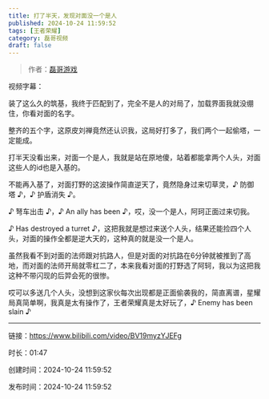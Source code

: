 ```yaml
---
title: 打了半天，发现对面没一个是人
published: 2024-10-24 11:59:52
tags: [王者荣耀]
category: 磊哥视频
draft: false
---
```



> 作者：[磊哥游戏](https://space.bilibili.com/268941858?spm_id_from=333.788.upinfo.head.click)

视频字幕：

装了这么久的筑基，我终于匹配到了，完全不是人的对局了，加载界面我就没绷住，你看对面的名字。

整齐的五个字，这原皮刘禅竟然还认识我，这局好打多了，我们两个一起偷塔，一定能成。

打半天没看出来，对面一个是人，我就是站在原地傻，站着都能拿两个人头，对面这些人的id也是入基的。

不能再入基了，对面打野的这波操作简直逆天了，竟然隐身过来切草灵，♪ 防御塔 ♪，♪ 护盾消失 ♪。

♪ 弩车出击 ♪，♪ An ally has been ♪，哎，没一个是人，阿珂正面过来切我。

♪ Has destroyed a turret ♪，这把我就是想过来送个人头，结果还能捡四个人头，对面的操作全都是逆大天的，这种真的就是没一个是人。

虽然我看不到对面的法师跟对抗路人，但是对面的对抗路在6分钟就被推到了高地，而对面的法师开局就零杠二了，本来我看对面的打野选了阿轲，我以为这把我这种不带闪现的后羿会死的很惨。

哎可以多送几个人头，没想到这家伙每次出现都是正面偷袭我的，简直离谱，星耀局真简单啊，我真是太有操作了，王者荣耀真是太好玩了，♪ Enemy has been slain ♪

---

链接：https://www.bilibili.com/video/BV19myzYJEFg

时长：01:47

创建时间：2024-10-24 11:59:52

发布时间：2024-10-24 11:59:52
